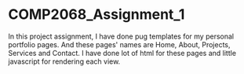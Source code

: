 # COMP2068_Assignment_1
In this project assignment, I have done pug templates for my personal portfolio pages. And these pages' names are Home, About, Projects, Services and Contact. I have done lot of html for these pages
and little javascript for rendering each view. 
